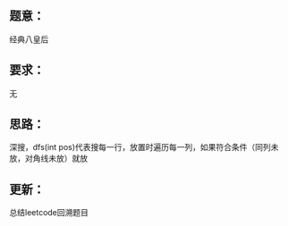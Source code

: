 ## 题意：
经典八皇后

## 要求：
无

## 思路：
深搜，dfs(int pos)代表搜每一行，放置时遍历每一列，如果符合条件（同列未放，对角线未放）就放

## 更新：
总结leetcode回溯题目

